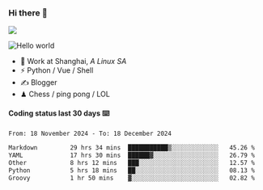### Hi there 👋
![](https://komarev.com/ghpvc/?username=Xuhandsome)


<img src="https://github-readme-stats.vercel.app/api?username=XuHandsome&show_icons=true&theme=merko" alt="Hello world">

<br/>

- 🍻  Work at Shanghai, _A Linux SA_
- ⚡  Python / Vue / Shell
- ✍️  Blogger
- ♟  Chess / ping pong / LOL

#### Coding status last 30 days ⌨️

<!--START_SECTION:waka-->

```txt
From: 18 November 2024 - To: 18 December 2024

Markdown         29 hrs 34 mins  ███████████▒░░░░░░░░░░░░░   45.26 %
YAML             17 hrs 30 mins  ██████▓░░░░░░░░░░░░░░░░░░   26.79 %
Other            8 hrs 12 mins   ███░░░░░░░░░░░░░░░░░░░░░░   12.57 %
Python           5 hrs 18 mins   ██░░░░░░░░░░░░░░░░░░░░░░░   08.13 %
Groovy           1 hr 50 mins    ▓░░░░░░░░░░░░░░░░░░░░░░░░   02.82 %
```

<!--END_SECTION:waka-->

